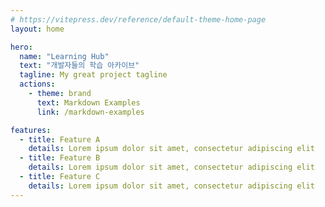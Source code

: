 ```yaml
---
# https://vitepress.dev/reference/default-theme-home-page
layout: home

hero:
  name: "Learning Hub"
  text: "개발자들의 학습 아카이브"
  tagline: My great project tagline
  actions:
    - theme: brand
      text: Markdown Examples
      link: /markdown-examples

features:
  - title: Feature A
    details: Lorem ipsum dolor sit amet, consectetur adipiscing elit
  - title: Feature B
    details: Lorem ipsum dolor sit amet, consectetur adipiscing elit
  - title: Feature C
    details: Lorem ipsum dolor sit amet, consectetur adipiscing elit
---
```

